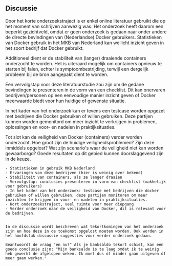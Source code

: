 ## Discussie

Door het korte onderzoekstraject is er enkel online literatuur gebruikt die op het moment van schrijven aanwezig was. Het onderzoek heeft daarom een beperkt gezichtveld, omdat er geen onderzoek is gedaan naar onder andere de directe bevindingen van (Nederlandse) Docker gebruikers. Statistieken van Docker gebruik in het MKB van Nederland kan wellicht inzicht geven in het soort bedrijf dat Docker gebruikt.

Additioneel dient er de stabiliteit van (langer) draaiende containers onderzocht te worden. Het is uiteraard mogelijk om containers opnieuw te starten bij falen, echter is symptoombestrijding, terwijl een dergelijk probleem bij de bron aangepakt dient te worden.

Een vervolgstap voor deze literatuurstudie zou zijn om de gedane bevindingen te presenteren in de vorm van een checklist. Dit kan onervaren bedrijven/personen op een eenvoudige manier inzicht geven of Docker meerwaarde biedt voor hun huidige of gewenste situatie.

In het kader van het onderzoek kan er tevens een testcase worden opgezet met bedrijven die Docker gebruiken of willen gebruiken. Deze partijen kunnen worden gemonitord om meer inzicht te verkrijgen in problemen, oplossingen en voor- en nadelen in praktijksituaties.

Tot slot kan de veiligheid van Docker (containers) verder worden onderzocht. Hoe groot zijn de huidige veiligheidsproblemen? Zijn deze inmiddels opgelost? Wat zijn scenario's waar de veiligheid niet kan worden gewaarborgd? Goede resultaten op dit gebied kunnen doorslaggevend zijn in de keuze.



```
- Statistieken in gebruik MKB Nederland
- Ervaringen van deze bedrijven (hier is weinig over bekend)
- Stabiliteit van containers, als ze langer draaien
- Vervolgstap: conclusies presenteren in vorm van checklist (makkelijk voor gebruikers)
- In het kader van het onderzoek: testcase met bedrijven die docker gebruiken of willen gebruiken, deze partijen monitoren om meer inzichten te krijgen in voor- en nadelen in praktijksituaties.
- Kort onderzoekstraject, veel ruimte voor meer diepgang
- Verder onderzoek naar de veiligheid van Docker, dit is relevant voor de bedrijven.


In de discussie wordt beschreven wat tekortkomingen van het onderzoek zijn en hoe deze in de toekomst opgelost moeten worden. Ook worden in het hoofdstuk discussie suggesties voor verder onderzoek gedaan.

Beantwoordt de vraag "en nu?" Als je banksaldo tekort schiet, kan een goede conclusie zijn: "Mijn banksaldo is te laag omdat ik te weinig heb gewerkt de afgelopen weken. Ik moet dus óf minder gaan uitgeven óf meer gaan werken."
```